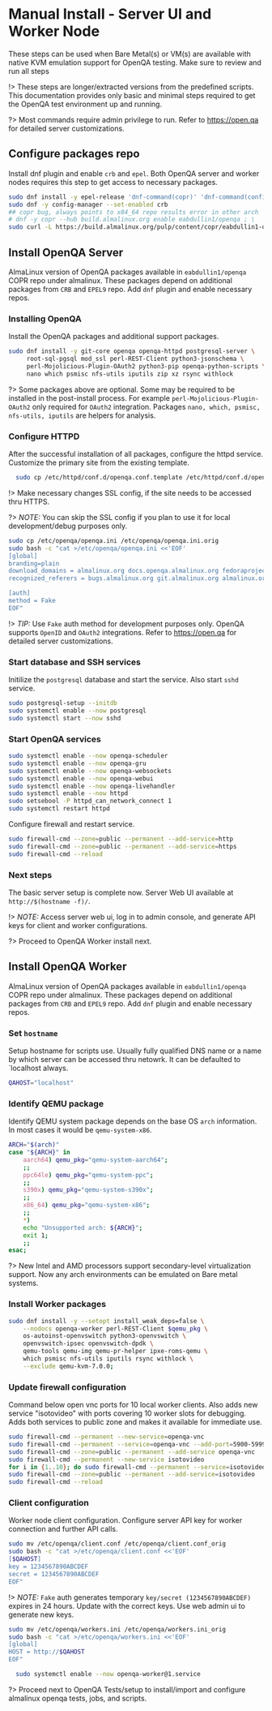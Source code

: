 # Manual Install - Server UI and Worker Node

These steps can be used when Bare Metal(s) or VM(s) are available with native KVM emulation support for OpenQA testing. Make sure to review and run all steps

!> These steps are longer/extracted versions from the predefined scripts. This documentation provides only basic and minimal steps required to get the OpenQA test environment up and running.

?> Most commands require admin privilege to run. Refer to https://open.qa for detailed server customizations.

## Configure packages repo

Install dnf plugin and enable `crb` and `epel`. Both OpenQA server and worker nodes requires this step to get access to necessary packages.

```sh
sudo dnf install -y epel-release 'dnf-command(copr)' 'dnf-command(config-manager)'
sudo dnf -y config-manager --set-enabled crb 
## copr bug, always points to x84_64 repo results error in other arch
# dnf -y copr --hub build.almalinux.org enable eabdullin1/openqa ; \
sudo curl -L https://build.almalinux.org/pulp/content/copr/eabdullin1-openqa-almalinux-9-$(arch)-dr/config.repo -o /etc/yum.repos.d/openqa.repo 
```

## Install OpenQA Server

AlmaLinux version of OpenQA packages available in `eabdullin1/openqa` COPR repo under almalinux. These packages depend on additional packages from `CRB` and `EPEL9` repo. Add `dnf` plugin and enable necessary repos.

### Installing OpenQA

Install the OpenQA packages and additional support packages.

```sh
sudo dnf install -y git-core openqa openqa-httpd postgresql-server \
     root-sql-pgsql mod_ssl perl-REST-Client python3-jsonschema \
     perl-Mojolicious-Plugin-OAuth2 python3-pip openqa-python-scripts \
     nano which psmisc nfs-utils iputils zip xz rsync withlock
```

?> Some packages above are optional. Some may be required to be installed in the post-install process. For example `perl-Mojolicious-Plugin-OAuth2` only required for `OAuth2` integration. Packages `nano, which, psmisc, nfs-utils, iputils` are helpers for analysis.

### Configure HTTPD

After the successful installation of all packages, configure the httpd service. Customize the primary site from the existing template.

```sh
  sudo cp /etc/httpd/conf.d/openqa.conf.template /etc/httpd/conf.d/openqa.conf
```

!> Make necessary changes SSL config, if the site needs to be accessed thru HTTPS. 

?> _NOTE:_ You can skip the SSL config if you plan to use it for local development/debug purposes only.

```sh
sudo cp /etc/openqa/openqa.ini /etc/openqa/openqa.ini.orig
sudo bash -c "cat >/etc/openqa/openqa.ini <<'EOF'
[global]
branding=plain
download_domains = almalinux.org docs.openqa.almalinux.org fedoraproject.org opensuse.org almalinux.github.io
recognized_referers = bugs.almalinux.org git.almalinux.org almalinux.org bugzilla.suse.com bugzilla.opensuse.org progress.opensuse.org github.com gitlab.com

[auth]
method = Fake
EOF"
```

!> _TIP:_ Use `Fake` auth method for development purposes only. OpenQA supports `OpenID` and `OAuth2` integrations. Refer to https://open.qa for detailed server customizations.


### Start database and SSH services

Initilize the `postgresql` database and start the service. Also start `sshd` service.

```sh
sudo postgresql-setup --initdb
sudo systemctl enable --now postgresql
sudo systemctl start --now sshd
```

### Start OpenQA services


```sh
sudo systemctl enable --now openqa-scheduler
sudo systemctl enable --now openqa-gru
sudo systemctl enable --now openqa-websockets
sudo systemctl enable --now openqa-webui
sudo systemctl enable --now openqa-livehandler
sudo systemctl enable --now httpd
sudo setsebool -P httpd_can_network_connect 1
sudo systemctl restart httpd
```

Configure firewall and restart service.

```sh
sudo firewall-cmd --zone=public --permanent --add-service=http
sudo firewall-cmd --zone=public --permanent --add-service=https
sudo firewall-cmd --reload
```

### Next steps

The basic server setup is complete now. Server Web UI available at `http://$(hostname -f)/`.

!>  _NOTE:_ Access server web ui, log in to admin console, and generate API keys for client and worker configurations.

?> Proceed to OpenQA Worker install next.

## Install OpenQA Worker

AlmaLinux version of OpenQA packages available in `eabdullin1/openqa` COPR repo under almalinux. These packages depend on additional packages from `CRB` and `EPEL9` repo. Add `dnf` plugin and enable necessary repos.

### Set `hostname`

Setup hostname for scripts use. Usually fully qualified DNS name or a name by which server can be accessed thru netowrk. It can be defaulted to `localhost always.

```sh
QAHOST="localhost"
```

### Identify QEMU package

Identify QEMU system package depends on the base OS `arch` information. In most cases  it would be `qemu-system-x86`.

```sh
ARCH="$(arch)"
case "${ARCH}" in 
    aarch64) qemu_pkg="qemu-system-aarch64"; 
    ;; 
    ppc64le) qemu_pkg="qemu-system-ppc"; 
    ;; 
    s390x) qemu_pkg="qemu-system-s390x"; 
    ;; 
    x86_64) qemu_pkg="qemu-system-x86"; 
    ;; 
    *) 
    echo "Unsupported arch: ${ARCH}"; 
    exit 1; 
    ;; 
esac;
```

?> New Intel and AMD processors support secondary-level virtualization support. Now any arch environments can be emulated on Bare metal systems.

### Install Worker packages

```sh
sudo dnf install -y --setopt install_weak_deps=false \
    --nodocs openqa-worker perl-REST-Client $qemu_pkg \
    os-autoinst-openvswitch python3-openvswitch \
    openvswitch-ipsec openvswitch-dpdk \
    qemu-tools qemu-img qemu-pr-helper ipxe-roms-qemu \
    which psmisc nfs-utils iputils rsync withlock \
    --exclude qemu-kvm-7.0.0;
```

### Update firewall configuration

Command below open vnc ports for 10 local worker clients. Also adds new service "isotovideo" with ports covering 10 worker slots for debugging. Adds both services to public zone and makes it available for immediate use.

```sh
sudo firewall-cmd --permanent --new-service=openqa-vnc
sudo firewall-cmd --permanent --service=openqa-vnc --add-port=5900-5999/tcp
sudo firewall-cmd --zone=public --permanent --add-service openqa-vnc
sudo firewall-cmd --permanent --new-service isotovideo
for i in {1..10}; do sudo firewall-cmd --permanent --service=isotovideo --add-port=$((i * 10 + 20003))/tcp ; done
sudo firewall-cmd --zone=public --permanent --add-service=isotovideo
sudo firewall-cmd --reload
```

### Client configuration

Worker node client configuration. Configure server API key for worker connection and further API calls.

```sh
sudo mv /etc/openqa/client.conf /etc/openqa/client.conf_orig
sudo bash -c "cat >/etc/openqa/client.conf <<'EOF'
[$QAHOST]
key = 1234567890ABCDEF
secret = 1234567890ABCDEF
EOF"
```

!> _NOTE:_ `Fake` auth generates temporary `key/secret (1234567890ABCDEF)` expires in 24 hours. Update with the correct keys. Use web admin ui to generate new keys.

```sh
sudo mv /etc/openqa/workers.ini /etc/openqa/workers.ini_orig
sudo bash -c "cat >/etc/openqa/workers.ini <<'EOF'
[global]
HOST = http://$QAHOST
EOF"
```

```sh
  sudo systemctl enable --now openqa-worker@1.service
```

?> Proceed next to OpenQA Tests/setup to  install/import and configure almalinux openqa tests, jobs, and scripts.
